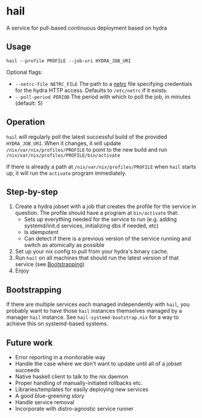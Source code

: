 hail
==========

A service for pull-based continuous deployment based on hydra

Usage
------

`hail --profile PROFILE --job-uri HYDRA_JOB_URI`

Optional flags:
  * `--netrc-file NETRC_FILE` The path to a [netrc](https://linux.die.net/man/5/netrc) file specifying credentials for the hydra HTTP access.
    Defaults to `/etc/netrc` if it exists.
  * `--poll-period PERIOD` The period with which to poll the job, in minutes (default: 5)

Operation
----------

`hail` will regularly poll the latest successful build of the provided `HYDRA_JOB_URI`. When it changes, it will update `/nix/var/nix/profiles/PROFILE` to point to the new build and run `/nix/var/nix/profiles/PROFILE/bin/activate`

If there is already a path at `/nix/var/nix/profiles/PROFILE` when `hail` starts up, it will run the `activate` program immediately.

Step-by-step
-------------

1. Create a hydra jobset with a job that creates the profile for the service in question. The profile should have a program at `bin/activate` that:
     * Sets up everything needed for the service to run (e.g. adding systemd/init.d services, initializing dbs if needed, etc)
     * Is idempotent
     * Can detect if there is a previous version of the service running and switch as atomically as possible
2. Set up your nix config to pull from your hydra's binary cache.
3. Run `hail` on all machines that should run the latest version of that service (see [Bootstrapping](#bootstrapping))
4. Enjoy

Bootstrapping
--------------

If there are multiple services each managed independently with `hail`, you probably want to have those `hail` instances themselves managed by a manager `hail` instance. See `hail-systemd-bootstrap.nix` for a way to achieve this on systemd-based systems.

Future work
------------

* Error reporting in a monitorable way
* Handle the case where we don't want to update until all of a jobset succeeds
* Native haskell client to talk to the nix daemon
* Proper handling of manually-initiated rollbacks etc.
* Libraries/templates for easily deploying new services
* A good blue-greening story
* Handle service removal
* Incorporate with distro-agnostic service runner

